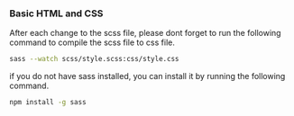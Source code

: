 ### Basic HTML and CSS


After each change to the scss file, please dont forget to run the following command to compile the scss file to css file.

```bash
sass --watch scss/style.scss:css/style.css
```

if you do not have sass installed, you can install it by running the following command.

```bash
npm install -g sass
```
